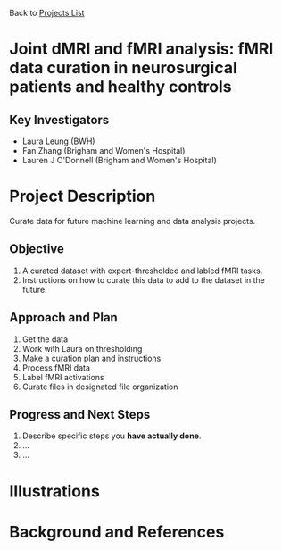 Back to [Projects List](../../README.md#ProjectsList)

# Joint dMRI and fMRI analysis: fMRI data curation in neurosurgical patients and healthy controls

## Key Investigators

- Laura Leung (BWH)
- Fan Zhang (Brigham and Women's Hospital)
- Lauren J O'Donnell (Brigham and Women's Hospital)

# Project Description

<!-- Add a short paragraph describing the project. -->
Curate data for future machine learning and data analysis projects.

## Objective

<!-- Describe here WHAT you would like to achieve (what you will have as end result). -->

1. A curated dataset with expert-thresholded and labled fMRI tasks.
1. Instructions on how to curate this data to add to the dataset in the future.


## Approach and Plan

<!-- Describe here HOW you would like to achieve the objectives stated above. -->

1. Get the data
1. Work with Laura on thresholding
1. Make a curation plan and instructions
1. Process fMRI data
1. Label fMRI activations
1. Curate files in designated file organization


## Progress and Next Steps

<!-- Update this section as you make progress, describing of what you have ACTUALLY DONE. If there are specific steps that you could not complete then you can describe them here, too. -->

1. Describe specific steps you **have actually done**.
1. ...
1. ...

# Illustrations

<!-- Add pictures and links to videos that demonstrate what has been accomplished.
![Description of picture](Example2.jpg)
![Some more images](Example2.jpg)
-->

# Background and References

<!-- If you developed any software, include link to the source code repository. If possible, also add links to sample data, and to any relevant publications. -->
